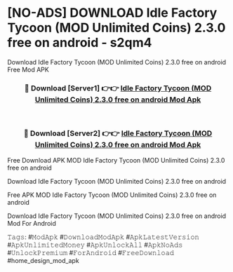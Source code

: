 # [NO-ADS] DOWNLOAD Idle Factory Tycoon (MOD Unlimited Coins) 2.3.0 free on android - s2qm4
Download Idle Factory Tycoon (MOD Unlimited Coins) 2.3.0 free on android Free Mod APK

<div align="center">
<h3>🔴 Download [Server1] 👉👉 <a href="https://apk-comot.site?title=Idle_Factory_Tycoon_(MOD_Unlimited_Coins)_2.3.0_free_on_android">Idle Factory Tycoon (MOD Unlimited Coins) 2.3.0 free on android Mod Apk</a></h3><br>

<h3>🔴 Download [Server2] 👉👉 <a href="https://apk-comot.site?title=Idle_Factory_Tycoon_(MOD_Unlimited_Coins)_2.3.0_free_on_android">Idle Factory Tycoon (MOD Unlimited Coins) 2.3.0 free on android Mod Apk</a></h3>
</div>


Free Download APK MOD Idle Factory Tycoon (MOD Unlimited Coins) 2.3.0 free on android

Download Idle Factory Tycoon (MOD Unlimited Coins) 2.3.0 free on android 

Free APK MOD Idle Factory Tycoon (MOD Unlimited Coins) 2.3.0 free on android 

Download Idle Factory Tycoon (MOD Unlimited Coins) 2.3.0 free on android Mod For Android

𝚃𝚊𝚐𝚜: #𝙼𝚘𝚍𝙰𝚙𝚔 #𝙳𝚘𝚠𝚗𝚕𝚘𝚊𝚍𝙼𝚘𝚍𝙰𝚙𝚔 #𝙰𝚙𝚔𝙻𝚊𝚝𝚎𝚜𝚝𝚅𝚎𝚛𝚜𝚒𝚘𝚗 #𝙰𝚙𝚔𝚄𝚗𝚕𝚒𝚖𝚒𝚝𝚎𝚍𝙼𝚘𝚗𝚎𝚢 #𝙰𝚙𝚔𝚄𝚗𝚕𝚘𝚌𝚔𝙰𝚕𝚕 #𝙰𝚙𝚔𝙽𝚘𝙰𝚍𝚜 #𝚄𝚗𝚕𝚘𝚌𝚔𝙿𝚛𝚎𝚖𝚒𝚞𝚖 #𝙵𝚘𝚛𝙰𝚗𝚍𝚛𝚘𝚒𝚍 #𝙵𝚛𝚎𝚎𝙳𝚘𝚠𝚗𝚕𝚘𝚊𝚍 #home_design_mod_apk